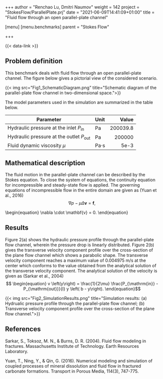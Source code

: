 +++
author = "Renchao Lu, Dmitri Naumov"
weight = 142
project = "StokesFlow/ParallelPlate.prj"
date = "2021-06-09T14:41:09+01:00"
title = "Fluid flow through an open parallel-plate channel"

[menu]
  [menu.benchmarks]
    parent = "Stokes Flow"

+++

{{< data-link >}}

## Problem definition

This benchmark deals with fluid flow through an open parallel-plate channel. The figure below gives a pictorial view of the considered scenario.

{{< img src="Fig1_SchematicDiagram.png" title="Schematic diagram of the parallel-plate flow channel in two-dimensional space.">}}

The model parameters used in the simulation are summarized in the table below.

| Parameter                                           | Unit       |  Value   |
| ----------------------------------------------------|:-----------| --------:|
| Hydraulic pressure at the inlet $P_{\mathrm{in}}$   | Pa         | 200039.8 |
| Hydraulic pressure at the outlet $P_{\mathrm{out}}$ | Pa         | 200000   |
| Fluid dynamic viscosity $\mu$                       | Pa$\cdot$s | 5e-3     |

## Mathematical description

The fluid motion in the parallel-plate channel can be described by the Stokes equation. To close the system of equations, the continuity equation for incompressible and steady-state flow is applied. The governing equations of incompressible flow in the entire domain are given as (Yuan et al., 2016)
$$
\begin{equation}
\nabla p - \mu \Delta \mathbf{v} = \mathbf{f},
\end{equation}$$

\begin{equation}
\nabla \cdot \mathbf{v} = 0.
\end{equation}

## Results

Figure 2(a) shows the hydraulic pressure profile through the parallel-plate flow channel, wherein the pressure drop is linearly distributed. Figure 2(b) gives the transverse velocity component profile over the cross-section of the plane flow channel which shows a parabolic shape. The transverse velocity component reaches a maximum value of 0.004975 m/s at the center which conforms to the value obtained from the analytical solution of the transverse velocity component. The analytical solution of the velocity is given as (Sarkar et al., 2004)
$$
\begin{equation}
v \left(y\right) = \frac{1}{2\mu} \frac{P_{\mathrm{in}} - P_{\mathrm{out}}}{l} y \left( b - y\right).
\end{equation}$$

{{< img src="Fig2_SimulationResults.png" title="Simulation results: (a) Hydrualic pressure profile through the parallel-plate flow channel; (b) Transverse velocity component profile over the cross-section of the plane flow channel.">}}

## References

Sarkar, S., Toksoz, M. N., & Burns, D. R. (2004). Fluid flow modeling in fractures. Massachusetts Institute of Technology. Earth Resources Laboratory.

Yuan, T., Ning, Y., & Qin, G. (2016). Numerical modeling and simulation of coupled processes of mineral dissolution and fluid flow in fractured carbonate formations. Transport in Porous Media, 114(3), 747-775.
